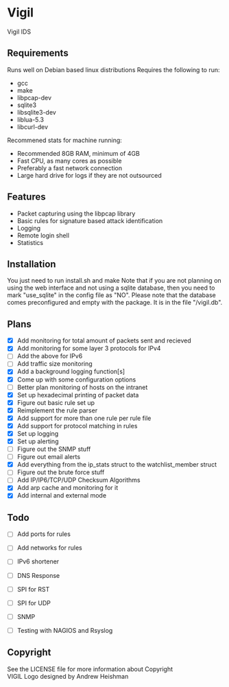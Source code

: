 <!--[![Language grade: C/C++](https://img.shields.io/lgtm/grade/cpp/g/raging-loon/vigil.svg?logo=lgtm&logoWidth=18)](https://lgtm.com/projects/g/raging-loon/vigil/context:cpp) -->
# Vigil
Vigil IDS
## Requirements
Runs well on Debian based linux distributions
Requires the following to run:
  - gcc 
  - make 
  - libpcap-dev
  - sqlite3
  - libsqlite3-dev
  - liblua-5.3
  - libcurl-dev

Recommened stats for machine running:
 - Recommended 8GB RAM, minimum of 4GB
 - Fast CPU, as many cores as possible
 - Preferably a fast network connection
 - Large hard drive for logs if they are not outsourced

## Features
 - Packet capturing using the libpcap library
 - Basic rules for signature based attack identification
 - Logging 
 - Remote login shell
 - Statistics
## Installation
You just need to run install.sh and make
Note that if you are not planning on using the web interface and not using a sqlite database, then you need to mark "use_sqlite" in the config file as "NO".
Please note that the database comes preconfigured and empty with the package. It is in the file "/vigil.db".

## Plans
 - [x] Add monitoring for total amount of packets sent and recieved
 - [x] Add monitoring for some layer 3 protocols for IPv4
 - [ ] Add the above for IPv6
 - [ ] Add traffic size monitoring
 - [x] Add a background logging function[s]
 - [x] Come up with some configuration options
 - [ ] Better plan monitoring of hosts on the intranet
 - [x] Set up hexadecimal printing of packet data
 - [x] Figure out basic rule set up
 - [x] Reimplement the rule parser
 - [x] Add support for more than one rule per rule file
 - [x] Add support for protocol matching in rules
 - [x] Set up logging
 - [x] Set up alerting
 - [ ] Figure out the SNMP stuff
 - [ ] Figure out email alerts
 - [x] Add everything from the ip_stats struct to the watchlist_member struct
 - [ ] Figure out the brute force stuff
 - [ ] Add IP/IP6/TCP/UDP Checksum Algorithms
 - [x] Add arp cache and monitoring for it
 - [x] Add internal and external mode

## Todo
- [ ] Add ports for rules
- [ ] Add networks for rules
- [ ] IPv6 shortener
- [ ] DNS Response
- [ ] SPI for RST
- [ ] SPI for UDP
- [ ] SNMP 
- [ ] Testing with NAGIOS and Rsyslog


## Copyright
See the LICENSE file for more information about Copyright<br>
VIGIL Logo designed by Andrew Heishman